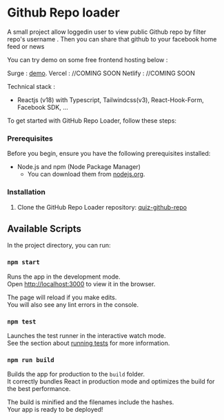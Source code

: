 # Github Repo loader

A small project allow loggedin user to view public Github repo by filter repo's username . Then you can share that github to your facebook home feed or news

You can try demo on some free frontend hosting below :

Surge : [demo](https://ethereal-lunch.surge.sh/).
Vercel : //COMING SOON
Netlify : //COMING SOON

Technical stack :

- Reactjs (v18) with Typescript, Tailwindcss(v3), React-Hook-Form, Facebook SDK, ...

To get started with GitHub Repo Loader, follow these steps:

### Prerequisites

Before you begin, ensure you have the following prerequisites installed:

- Node.js and npm (Node Package Manager)
  - You can download them from [nodejs.org](https://nodejs.org/).

### Installation

1. Clone the GitHub Repo Loader repository: [quiz-github-repo](https://github.com/longtk/quiz-github-repo)

## Available Scripts

In the project directory, you can run:

### `npm start`

Runs the app in the development mode.\
Open [http://localhost:3000](http://localhost:3000) to view it in the browser.

The page will reload if you make edits.\
You will also see any lint errors in the console.

### `npm test`

Launches the test runner in the interactive watch mode.\
See the section about [running tests](https://facebook.github.io/create-react-app/docs/running-tests) for more information.

### `npm run build`

Builds the app for production to the `build` folder.\
It correctly bundles React in production mode and optimizes the build for the best performance.

The build is minified and the filenames include the hashes.\
Your app is ready to be deployed!
